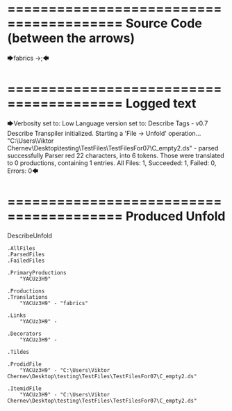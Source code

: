 ========================================
Source Code (between the arrows)
========================================

🡆fabrics <YACUz3H9> ->;🡄

========================================
Logged text
========================================

🡆Verbosity set to: Low
Language version set to: Describe Tags - v0.7
Describe Transpiler initialized.
Starting a 'File -> Unfold' operation...
"C:\Users\Viktor Chernev\Desktop\testing\TestFiles\TestFilesFor07\C_empty2.ds" - parsed successfully
Parser red 22 characters, into 6 tokens.
Those were translated to 0 productions, containing 1 entries.
All Files: 1, Succeeded: 1, Failed: 0, Errors: 0🡄

========================================
Produced Unfold
========================================

DescribeUnfold

    .AllFiles
    .ParsedFiles
    .FailedFiles

    .PrimaryProductions
        "YACUz3H9" 

    .Productions
    .Translations
        "YACUz3H9" - "fabrics"

    .Links
        "YACUz3H9" - 

    .Decorators
        "YACUz3H9" - 

    .Tildes

    .ProdidFile
        "YACUz3H9" - "C:\Users\Viktor Chernev\Desktop\testing\TestFiles\TestFilesFor07\C_empty2.ds"

    .ItemidFile
        "YACUz3H9" - "C:\Users\Viktor Chernev\Desktop\testing\TestFiles\TestFilesFor07\C_empty2.ds"

